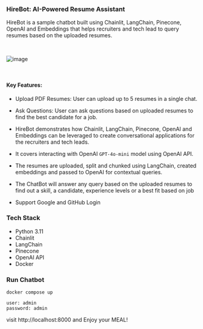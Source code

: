 ### HireBot: AI-Powered Resume Assistant

HireBot is a sample chatbot built using Chainlit, LangChain, Pinecone, OpenAI and Embeddings that helps recruiters and tech lead to query resumes based on the uploaded resumes.

<br/>

![image](https://github.com/user-attachments/assets/f56e0ba7-07e1-489c-9108-0062e93cad43)


<br/>

#### Key Features:
* Upload PDF Resumes: User can upload up to 5 resumes in a single chat.
* Ask Questions: User can ask questions based on uploaded resumes to find the best candidate for a job.
* HireBot demonstrates how Chainlit, LangChain, Pinecone, OpenAI and Embeddings  can be leveraged to create conversational applications for the recruiters and tech leads.

* It covers interacting with OpenAI `GPT-4o-mini` model using OpenAI API.
* The resumes are uploaded, split and chunked using LangChain, created embeddings and passed to OpenAI for contextual queries.
* The ChatBot will answer any query based on the uploaded resumes to find out a skill, a candidate, experience levels or a best fit based on job
* Support Google and GitHub Login


### Tech Stack

* Python 3.11
* Chainlit
* LangChain
* Pinecone
* OpenAI API
* Docker


### Run Chatbot
```
docker compose up
```

```
user: admin
password: admin
```

visit http://localhost:8000 and Enjoy your MEAL!
